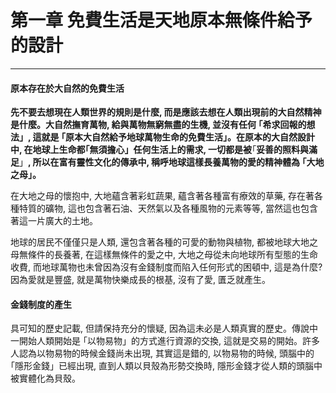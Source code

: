# 第一章 免費生活是天地原本無條件給予的設計

---

#### 原本存在於大自然的免費生活

**先不要去想現在人類世界的規則是什麼, 而是應該去想在人類出現前的大自然精神是什麼。大自然撫育萬物, 給與萬物無窮無盡的生機, 並沒有任何 ｢希求回報的想法」, 這就是 **｢**原本大自然給予地球萬物生命的免費生活**」**。**在原本的大自然設計中, 在地球上生命都**｢無須擔心」任何生活上的需求, 一切都是被**｢**妥善的照料與滿足**」**, 所以在富有靈性文化的傳承中, 稱呼地球這樣長養萬物的愛的精神體為 **｢**大地之母**」**。**

在大地之母的懷抱中, 大地蘊含著彩虹蔬果, 蘊含著各種富有療效的草藥, 存在著各種特質的礦物, 這也包含著石油、天然氣以及各種風物的元素等等, 當然這也包含著這一片廣大的土地。

地球的居民不僅僅只是人類, 還包含著各種的可愛的動物與植物, 都被地球大地之母無條件的長養著, 在這樣無條件的愛之中, 大地之母從未向地球所有型態的生命收費, 而地球萬物也未曾因為沒有金錢制度而陷入任何形式的困頓中, 這是為什麼? 因為愛就是豐盛, 就是萬物快樂成長的根基, 沒有了愛, 匱乏就產生。

#### 金錢制度的產生

具可知的歷史記載, 但請保持充分的懷疑, 因為這未必是人類真實的歷史。傳說中一開始人類開始是 ｢以物易物」的方式進行資源的交換, 這就是交易的開始。許多人認為以物易物的時候金錢尚未出現, 其實這是錯的, 以物易物的時候, 頭腦中的 ｢隱形金錢」已經出現, 直到人類以貝殼為形勢交換時, 隱形金錢才從人類的頭腦中被實體化為貝殼。





